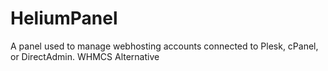 # HeliumPanel
A panel used to manage webhosting accounts connected to Plesk, cPanel, or DirectAdmin. WHMCS Alternative
